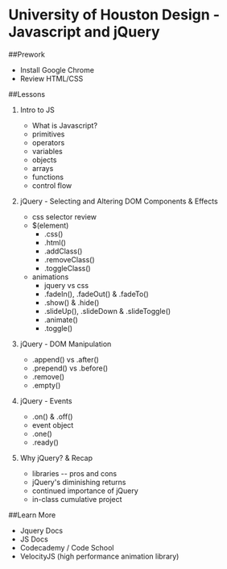 University of Houston Design - Javascript and jQuery
====================================================

##Prework
+ Install Google Chrome
+ Review HTML/CSS

##Lessons
1. Intro to JS
    + What is Javascript?
    + primitives
    + operators
    + variables
    + objects
    + arrays
    + functions
    + control flow

2. jQuery - Selecting and Altering DOM Components & Effects
    + css selector review
    + $(element)
        + .css()
        + .html()
        + .addClass()
        + .removeClass()
        + .toggleClass()
    + animations
        + jquery vs css
        + .fadeIn(), .fadeOut() & .fadeTo()
        + .show() & .hide()
        + .slideUp(), .slideDown & .slideToggle()
        + .animate()
        + .toggle()

3. jQuery - DOM Manipulation
    + .append() vs .after()
    + .prepend() vs .before()
    + .remove()
    + .empty()

4. jQuery - Events
    + .on() & .off()
    + event object
    + .one()
    + .ready()

5. Why jQuery? & Recap
    + libraries -- pros and cons
    + jQuery's diminishing returns
    + continued importance of jQuery
    + in-class cumulative project


##Learn More
+ Jquery Docs
+ JS Docs
+ Codecademy / Code School
+ VelocityJS (high performance animation library)
